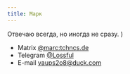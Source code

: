 ```yaml
---
title: Марк
---
```


Отвечаю всегда, но иногда не сразу. )

- Matrix [@marc:tchncs.de](https://matrix.to/#/@marc:tchncs.de)
- Telegram [@Lossful](https://t.me/lossful)
- E-mail vaups2o8@duck.com